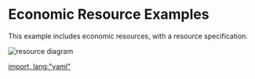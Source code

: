 # Economic Resource Examples

This example includes economic resources, with a resource specification.

![resource diagram](https://rawgit.com/valueflows/valueflows/master/release-doc-in-process/resource-spec.png)

[import, lang:"yaml"](../../examples/resource.yaml)
